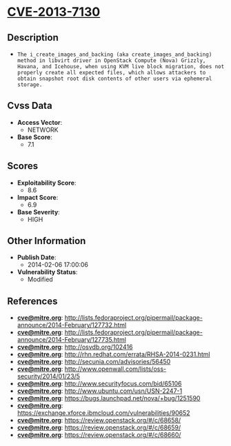 
# [CVE-2013-7130](https://cve.mitre.org/cgi-bin/cvename.cgi?name=CVE-2013-7130)

## Description

- `The i_create_images_and_backing (aka create_images_and_backing) method in libvirt driver in OpenStack Compute (Nova) Grizzly, Havana, and Icehouse, when using KVM live block migration, does not properly create all expected files, which allows attackers to obtain snapshot root disk contents of other users via ephemeral storage.`

## Cvss Data

- **Access Vector**:
  - NETWORK
- **Base Score**:
  - 7.1

## Scores

- **Exploitability Score**:
  - 8.6
- **Impact Score**:
  - 6.9
- **Base Severity**:
  - HIGH

## Other Information

- **Publish Date**:
  - 2014-02-06 17:00:06
- **Vulnerability Status**:
  - Modified

## References

- **cve@mitre.org**: http://lists.fedoraproject.org/pipermail/package-announce/2014-February/127732.html
- **cve@mitre.org**: http://lists.fedoraproject.org/pipermail/package-announce/2014-February/127735.html
- **cve@mitre.org**: http://osvdb.org/102416
- **cve@mitre.org**: http://rhn.redhat.com/errata/RHSA-2014-0231.html
- **cve@mitre.org**: http://secunia.com/advisories/56450
- **cve@mitre.org**: http://www.openwall.com/lists/oss-security/2014/01/23/5
- **cve@mitre.org**: http://www.securityfocus.com/bid/65106
- **cve@mitre.org**: http://www.ubuntu.com/usn/USN-2247-1
- **cve@mitre.org**: https://bugs.launchpad.net/nova/+bug/1251590
- **cve@mitre.org**: https://exchange.xforce.ibmcloud.com/vulnerabilities/90652
- **cve@mitre.org**: https://review.openstack.org/#/c/68658/
- **cve@mitre.org**: https://review.openstack.org/#/c/68659/
- **cve@mitre.org**: https://review.openstack.org/#/c/68660/
